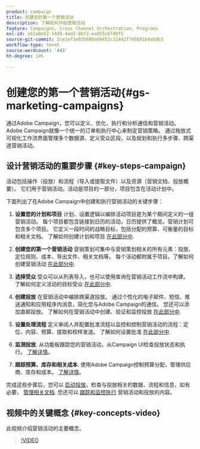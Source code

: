 ```yaml
---
product: campaign
title: 创建您的第一个营销活动
description: 了解如何开始营销活动
feature: Campaigns, Cross Channel Orchestration, Programs
exl-id: eb1a0e52-14d9-4ad2-8bf2-ea955c6fd0f5
source-git-commit: 2ce1ef1e935080a66452c31442f745891b9ab9b3
workflow-type: tm+mt
source-wordcount: '443'
ht-degree: 14%

---
```


# 创建您的第一个营销活动{#gs-marketing-campaigns}

通过Adobe Campaign，您可以定义、优化、执行和分析通信和营销活动。 Adobe Campaign就像一个统一的订单和执行中心来制定营销策略。 通过拖放式可视化工作流界面管理多个数据源、定义受众区段，以及规划和执行多步骤、跨渠道营销活动。


<!--In addition, the **Marketing Resource Management (MRM)** module lets you control marketing actions in a collaborative mode by providing complete management and real-time tracking of the tasks, budgets and marketing resources involved. The Marketing Resource Management lets you optimize and regulate the management of internal and external processes, resources and marketing campaigns, as well as third party relations (agencies, printers, etc.). For more on this, refer to [this section](about-marketing-resource-management.md).

>[!NOTE]
>
>Capabilities related to population targeting, message personalization and message delivery on the various channels are detailed in [this section](../../delivery/using/steps-about-delivery-creation-steps.md).-->


## 设计营销活动的重要步骤 {#key-steps-campaign}

活动包括操作（投放）和流程（导入或提取文件）以及资源（营销文档、投放概要）。 它们用于营销活动。活动是项目的一部分，项目包含在活动计划中。

下面列出了在Adobe Campaign中创建和执行营销活动的关键步骤：

1. **设置您的计划和项目** 计划、设置逻辑以编排活动项目是为某个期间定义的一组营销活动。 每个项目都包含链接到日历的活动，日历提供了概览。营销计划可包含多个项目。 它定义一段时间的战略目标，包括分配的预算、可衡量的目标和相关文档。 了解如何创建计划和项目 [在此部分中](marketing-campaign-create.md#create-plan-and-program).

1. **创建您的第一个营销活动**
营销策划可集中与营销策划相关的所有元素：投放、定位规则、成本、导出文件、相关文档等。 每个活动都附属于项目。了解如何创建营销活动 [在此部分中](marketing-campaign-create.md#create-a-campaign).

1. **选择受众**
受众可以从列表导入，也可以使用查询在营销活动工作流中构建。 了解如何定义活动的目标受众 [在此部分中](marketing-campaign-target.md#select-the-target-population).

1. **创建投放**
在营销活动中编排跨渠道投放。 通过个性化的电子邮件、短信、推送通知和应用程序内消息，简化您与Adobe Campaign的通信。 您还可以添加直邮投放。 了解如何在营销活动中创建、验证和监控投放 [在此部分中](marketing-campaign-deliveries.md).

1. **设置处理流程**
定义审阅人并配置批准流程以监控和控制营销活动的流程：定位、内容、预算、提取和校样发送。 了解如何设置批准 [在此部分中](marketing-campaign-approval.md).

1. **监测投放**.
从功能板跟踪您的营销活动，从Campaign UI检查投放状态和执行。 [了解详情](marketing-campaign-monitoring.md)。

1. **跟踪预算、库存和相关成本**.
使用Adobe Campaign控制预算分配，管理供应商、库存和成本。 [了解详情](providers--stocks-and-budgets.md#create-service-providers-and-their-cost-structures)。

完成这些步骤后，您可以 [启动投放](marketing-campaign-deliveries.md#start-a-delivery)，检查与投放相关的数据、流程和信息，如有必要， [管理相关文档](marketing-campaign-deliveries.md#manage-associated-documents). 您还可以 [跟踪和监控执行](marketing-campaign-monitoring.md) 营销活动和投放的内容。


## 视频中的关键概念 {#key-concepts-video}

此视频介绍营销活动的主要概念。

>[!VIDEO](https://video.tv.adobe.com/v/35131?quality=12)
